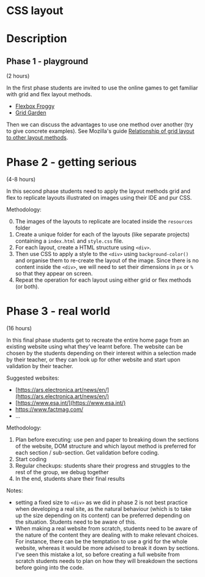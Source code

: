 # CSS layout

# Description

## Phase 1 - playground

(2 hours)

In the first phase students are invited to use the online games to get familiar with grid and flex layout methods.

- [Flexbox Froggy]( https://flexboxfroggy.com/)
- [Grid Garden](https://cssgridgarden.com/)

Then we can discuss the advantages to use one method over another (try to give concrete examples). See Mozilla's guide [Relationship of grid layout to other layout methods](https://developer.mozilla.org/en-US/docs/Web/CSS/CSS_Grid_Layout/Relationship_of_Grid_Layout).

# Phase 2 - getting serious

(4-8 hours)

In this second phase students need to apply the layout methods grid and flex to replicate layouts illustrated on images using their IDE and pur CSS.

Methodology:

0. The images of the layouts to replicate are located inside the ```resources``` folder
1. Create a unique folder for each of the layouts (like separate projects) containing a ```index.html``` and ```style.css``` file.
2. For each layout, create a HTML structure using ```<div>```.
3. Then use CSS to apply a style to the ```<div>``` using ```background-color()``` and organise them to re-create the layout of the image. Since there is no content inside the ```<div>```, we will need to set their dimensions in ```px``` or ```%``` so that they appear on screen.
4. Repeat the operation for each layout using either grid or flex methods (or both).

# Phase 3 - real world

(16 hours)

In this final phase students get to recreate the entire home page from an existing website using what they've learnt before. The website can be chosen by the students depending on their interest within a selection made by their teacher, or they can look up for other website and start upon validation by their teacher.

Suggested websites:
- [https://ars.electronica.art/news/en/](https://ars.electronica.art/news/en/)
- [https://www.esa.int/](https://www.esa.int/)
- https://www.factmag.com/
- ...

Methodology:

1. Plan before executing: use pen and paper to breaking down the sections of the website, DOM structure and which layout method is preferred for each section / sub-section. Get validation before coding.
2. Start coding
3. Regular checkups: students share their progress and struggles to the rest of the group, we debug together
4. In the end, students share their final results

Notes:
- setting a fixed size to ```<div>``` as we did in phase 2 is not best practice when developing a real site, as the natural behaviour (which is to take up the size depending on its content) can be preferred depending on the situation. Students need to be aware of this.
- When making a real website from scratch, students need to be aware of the nature of the content they are dealing with to make relevant choices. For instance, there can be the temptation to use a grid for the whole website, whereas it would be more advised to break it down by sections. I've seen this mistake a lot, so before creating a full website from scratch students needs to plan on how they will breakdown  the sections before going into the code.

